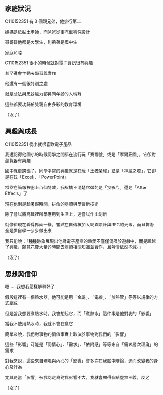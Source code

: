 ## 家庭狀況

C110152351 有 3 個親兄弟，他排行第二



媽媽是紙黏土老師，而爸爸從事汽車零件設計



哥哥跟他都是大學生，則弟弟是國中生



家庭和睦



C110152351 很小的時候就對電子資訊很有興趣



甚至還會主動去學習與實作



他還有一個很特別之處



就是想法與思辨能力都與同年齡的人特殊



這些都要功歸於雙親自由多彩的教育環境



（沒了）



## 興趣與成長

 C110152351 從小就很喜歡電子產品



我還記得他國小的時候同學之間都在流行玩「賽爾號」或是「摩爾莊園」，它卻對瀏覽器有興趣



國中就更誇張了，同學平常的興趣就是在玩「王者榮耀」或是「神魔之塔」，它卻是在玩「Excel」、「PowerPoint」



常常在簡報裡塞上百個特效，我都搞不清楚它做的是「投影片」還是「After Effects」了



現在他則是趁暑假時間，拼命的閱讀與學習新技術



除了嘗試將高職裡所學應用到生活上，還嘗試作出創新



就像你現在看得界面一樣，嘗試在自傳裡加入網頁設計與RPG的元素，而且技術全是靠自學一步步做出來



我只能說：「種種跡象展現出他對電子產品的熱愛不僅僅侷限於遊戲中，而是超越了興趣，願意花費大量的時間去閱讀相關知識並實作，且熱情依然不減。」



（沒了）



## 思想與信仰



嗯......我想我這樣解釋好了



假設這裡有一個熱水器，他可能是用「金屬」、「電線」、「加熱管」等等以規律的方式組成



但是當我想要煮熱水時，我會想起它，而「煮熱水」這件事是他對我的「影響」



當我不使用熱水時，我就不會在意它



簡單來說，我們對事物的價值事實上取決於事物對我們的「影響」



這些「影響」可能是「同情心」、「需求」、「依附感」等等來自「需求層次理論」的需求



對我來說，這些來自環境與內心的「影響」會多次在我腦中辯論，進而改變我的身心及行為



尤其是當「影響」被我認定為對我影響不大，我就會顯得有點虛無主義，反之



（沒了）